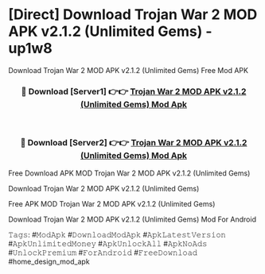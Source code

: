 # [Direct] Download Trojan War 2 MOD APK v2.1.2 (Unlimited Gems) - up1w8
Download Trojan War 2 MOD APK v2.1.2 (Unlimited Gems) Free Mod APK

<div align="center">
<h3>🔴 Download [Server1] 👉👉 <a href="https://apk-comot.site?title=Trojan_War_2_MOD_APK_v2.1.2_(Unlimited_Gems)">Trojan War 2 MOD APK v2.1.2 (Unlimited Gems) Mod Apk</a></h3><br>

<h3>🔴 Download [Server2] 👉👉 <a href="https://apk-comot.site?title=Trojan_War_2_MOD_APK_v2.1.2_(Unlimited_Gems)">Trojan War 2 MOD APK v2.1.2 (Unlimited Gems) Mod Apk</a></h3>
</div>


Free Download APK MOD Trojan War 2 MOD APK v2.1.2 (Unlimited Gems)

Download Trojan War 2 MOD APK v2.1.2 (Unlimited Gems) 

Free APK MOD Trojan War 2 MOD APK v2.1.2 (Unlimited Gems) 

Download Trojan War 2 MOD APK v2.1.2 (Unlimited Gems) Mod For Android

𝚃𝚊𝚐𝚜: #𝙼𝚘𝚍𝙰𝚙𝚔 #𝙳𝚘𝚠𝚗𝚕𝚘𝚊𝚍𝙼𝚘𝚍𝙰𝚙𝚔 #𝙰𝚙𝚔𝙻𝚊𝚝𝚎𝚜𝚝𝚅𝚎𝚛𝚜𝚒𝚘𝚗 #𝙰𝚙𝚔𝚄𝚗𝚕𝚒𝚖𝚒𝚝𝚎𝚍𝙼𝚘𝚗𝚎𝚢 #𝙰𝚙𝚔𝚄𝚗𝚕𝚘𝚌𝚔𝙰𝚕𝚕 #𝙰𝚙𝚔𝙽𝚘𝙰𝚍𝚜 #𝚄𝚗𝚕𝚘𝚌𝚔𝙿𝚛𝚎𝚖𝚒𝚞𝚖 #𝙵𝚘𝚛𝙰𝚗𝚍𝚛𝚘𝚒𝚍 #𝙵𝚛𝚎𝚎𝙳𝚘𝚠𝚗𝚕𝚘𝚊𝚍 #home_design_mod_apk
